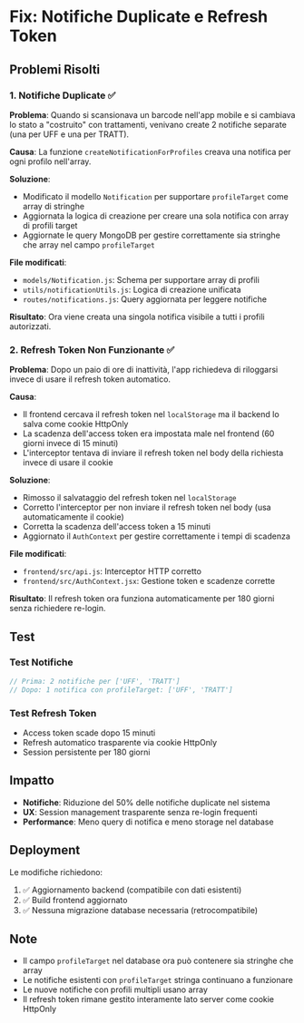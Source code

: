 # Fix: Notifiche Duplicate e Refresh Token

## Problemi Risolti

### 1. Notifiche Duplicate ✅

**Problema**: Quando si scansionava un barcode nell'app mobile e si cambiava lo stato a "costruito" con trattamenti, venivano create 2 notifiche separate (una per UFF e una per TRATT).

**Causa**: La funzione `createNotificationForProfiles` creava una notifica per ogni profilo nell'array.

**Soluzione**: 
- Modificato il modello `Notification` per supportare `profileTarget` come array di stringhe
- Aggiornata la logica di creazione per creare una sola notifica con array di profili target
- Aggiornate le query MongoDB per gestire correttamente sia stringhe che array nel campo `profileTarget`

**File modificati**:
- `models/Notification.js`: Schema per supportare array di profili
- `utils/notificationUtils.js`: Logica di creazione unificata
- `routes/notifications.js`: Query aggiornata per leggere notifiche

**Risultato**: Ora viene creata una singola notifica visibile a tutti i profili autorizzati.

### 2. Refresh Token Non Funzionante ✅

**Problema**: Dopo un paio di ore di inattività, l'app richiedeva di riloggarsi invece di usare il refresh token automatico.

**Causa**: 
- Il frontend cercava il refresh token nel `localStorage` ma il backend lo salva come cookie HttpOnly
- La scadenza dell'access token era impostata male nel frontend (60 giorni invece di 15 minuti)
- L'interceptor tentava di inviare il refresh token nel body della richiesta invece di usare il cookie

**Soluzione**:
- Rimosso il salvataggio del refresh token nel `localStorage`
- Corretto l'interceptor per non inviare il refresh token nel body (usa automaticamente il cookie)
- Corretta la scadenza dell'access token a 15 minuti
- Aggiornato il `AuthContext` per gestire correttamente i tempi di scadenza

**File modificati**:
- `frontend/src/api.js`: Interceptor HTTP corretto
- `frontend/src/AuthContext.jsx`: Gestione token e scadenze corrette

**Risultato**: Il refresh token ora funziona automaticamente per 180 giorni senza richiedere re-login.

## Test

### Test Notifiche
```javascript
// Prima: 2 notifiche per ['UFF', 'TRATT']
// Dopo: 1 notifica con profileTarget: ['UFF', 'TRATT']
```

### Test Refresh Token
- Access token scade dopo 15 minuti
- Refresh automatico trasparente via cookie HttpOnly
- Session persistente per 180 giorni

## Impatto

- **Notifiche**: Riduzione del 50% delle notifiche duplicate nel sistema
- **UX**: Session management trasparente senza re-login frequenti
- **Performance**: Meno query di notifica e meno storage nel database

## Deployment

Le modifiche richiedono:
1. ✅ Aggiornamento backend (compatibile con dati esistenti)
2. ✅ Build frontend aggiornato
3. ✅ Nessuna migrazione database necessaria (retrocompatibile)

## Note

- Il campo `profileTarget` nel database ora può contenere sia stringhe che array
- Le notifiche esistenti con `profileTarget` stringa continuano a funzionare
- Le nuove notifiche con profili multipli usano array
- Il refresh token rimane gestito interamente lato server come cookie HttpOnly
